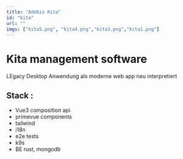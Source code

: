 ```yaml
---
title: "Adebis Kita"
id: "kita"
url: ""
imgs: ["kita5.png", "kita4.png","kita3.png","kita1.png"]
---
```


# Kita management software
LEgacy Desktop Anwendung als moderne web app neu interpretiert

## Stack :

- Vue3 composition api
- primevue components
- tailwind
- i18n
- e2e tests
- k9s
- BE rust, mongodb